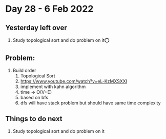 # Day 28 - 6 Feb 2022

## Yesterday left over
1. Study topological sort and do problem on it⭕

## Problem:
1. Build order
   1. Topological Sort
   2. https://www.youtube.com/watch?v=eL-KzMXSXXI
   3. implement with kahn algorithm
   4. time -> O(V+E)
   5. based on bfs
   6. dfs will have stack problem but should have same time complexity

## Things to do next
1. Study topological sort and do problem on it